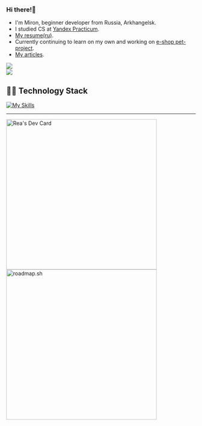 <div align="left">

### Hi there!👋
- I'm Miron, beginner developer from Russia, Arkhangelsk.
- I studied CS at [Yandex Practicum](https://practicum.yandex.ru/backend-developer/).
- [My resume(ru)](https://reamisd.notion.site/Resume-589b97f88fbc4ce98cbac86568752ab7?pvs=4).
- Currently continuing to learn on my own and working on [e-shop pet-project](https://github.com/Reagent992/stamps).
- [My articles](https://medium.com/@reagent992).

![](https://hit.yhype.me/github/profile?user_id=76998547)\
![](https://komarev.com/ghpvc/?username=Reagent992&color=007bff&label=Profile+Views&style=flat)

## 👨‍💻 Technology Stack
[![My Skills](https://skillicons.dev/icons?i=py,django,docker,nginx,sqlite,postgresql,html,git,bash,github,githubactions,md,vscode)](https://github.com/Reagent992)
</div>
<hr>
<div>
<a href="https://app.daily.dev/rea"><img src="https://api.daily.dev/devcards/d969ebfe68fd42fea742dc5e2a47a8f4.png?r=vg5" width="400" alt="Rea's Dev Card"/></a>
<a href="https://roadmap.sh"><img src="https://api.roadmap.sh/v1-badge/tall/657f41665145316d2518b17c?variant=dark&roadmaps=backend" width="400" alt="roadmap.sh"/></a>
</div>
